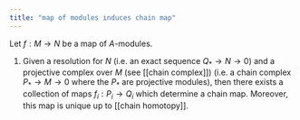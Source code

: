 ```yaml
---
title: "map of modules induces chain map"
---
```


Let $f:M\to N$ be a map of $A$-modules.

1. Given a resolution for $N$ (i.e. an exact sequence $Q_\ast\to N\to 0$) and a projective complex over $M$ (see [[chain complex]]) (i.e. a chain complex $P_\ast\to M\to 0$ where the $P_\ast$ are projective modules), then there exists a collection of  maps $f_i:P_i\to Q_i$ which determine a chain map. Moreover, this map is unique up to [[chain homotopy]].
